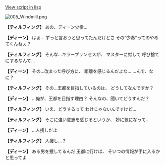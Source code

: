 [View script in lisp](../scripts/1510502.txt)

![005_Windmill.png](../images/backgrounds/005_Windmill.png)

**【ティルフィング】**
あの、ディーン少奏…

**【ディーン】**
はぁ…
ずっと言おうと思ってたんだけどさ
その“少奏”ってのやめてくんねぇ？

**【ティルフィング】**
そんな…キラープリンセスが、
マスターに対して
呼び捨てにするなんて…

**【ディーン】**
その…改まった呼び方に、
距離を感じるんだよな…
…んで、なに？

**【ティルフィング】**
その…王都を目指しているのは、
どうしてなんですか？

**【ディーン】**
…俺が、王都を目指す理由？
そんなの、聞いてどうすんだ？

**【ティルフィング】**
いえ、どうするって
わけじゃないんですけど…

**【ティルフィング】**
そこに強い意志を感じるというか、
妙に気になって…

**【ディーン】**
…人捜しだよ

**【ティルフィング】**
人捜し…？

**【ディーン】**
ある男を捜してるんだ
王都に行けば、
そいつの情報が手に入るかと思ってよ